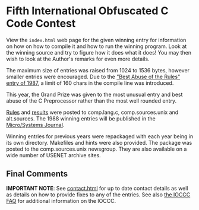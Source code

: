 # Fifth International Obfuscated C Code Contest

View the `index.html` web page for the given winning entry for information on how
on how to compile it and how to run the winning program.
Look at the winning source and try to figure how it does what it does!
You may then wish to look at the Author's remarks for even more details.

The maximum size of entries was raised from 1024 to 1536 bytes, however smaller
entries were encouraged.  Due to the ["Best Abuse of the Rules" entry of
1987](../1987/biggar/index.html), a limit of 160 chars in the compile line was introduced.

This year, the Grand Prize was given to the most unusual entry and best
abuse of the C Preprocessor rather than the most well rounded entry.

[Rules](rules.txt) and [results](../years.html#1988) were posted to comp.lang.c,
comp.sources.unix and alt.sources.  The 1988 winning entries will be published
in the [Micro/Systems
Journal](https://www.vintage-computer.com/publications.php?microsystemsjournal).

Winning entries for previous years were repackaged with each year
being in its own directory.  Makefiles and hints were also provided.
The package was posted to the comp.sources.unix newsgroup.  They are
also available on a wide number of USENET archive sites.


## Final Comments

**IMPORTANT NOTE**: See [contact.html](../contact.html) for up to date contact details
as well as details on how to provide fixes to any of the entries.
See also [the IOCCC FAQ](../faq.html) for additional information on the IOCCC.


<!--

    Copyright © 1984-2024 by Landon Curt Noll. All Rights Reserved.

    You are free to share and adapt this file under the terms of this license:

	Creative Commons Attribution-ShareAlike 4.0 International (CC BY-SA 4.0)

    For more information, see:

	https://creativecommons.org/licenses/by-sa/4.0/

-->
